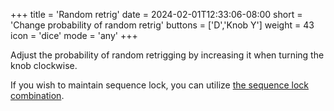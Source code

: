 +++
title = 'Random retrig'
date = 2024-02-01T12:33:06-08:00
short = 'Change probability of random retrig'
buttons = ['D','Knob Y']
weight = 43
icon = 'dice'
mode = 'any'
+++


Adjust the probability of random retrigging by increasing it when turning the knob clockwise.

If you wish to maintain sequence lock, you can utilize [the sequence lock combination](/#sequence-lock).